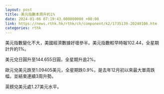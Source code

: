 ```yaml
---
layout: post
title: 美元指數本周升約1%
date: 2024-01-06 07:19:43.000000000 +08:00
link: https://news.rthk.hk/rthk/ch/component/k2/1735139-20240106.htm
categories: rthk
---
```


美元指數變化不大，美國經濟數據好壞參半。美元指數較早時報102.44，全星期計升約1%。

美元兌日圓升至144.655日圓，全星期升逾2%。

歐元兌美元跌至1.09405美元，全星期跌0.9%，是去年12月初以來最大單周跌幅，並結束連續3周升勢。

英鎊兌美元處1.27美元水平。
